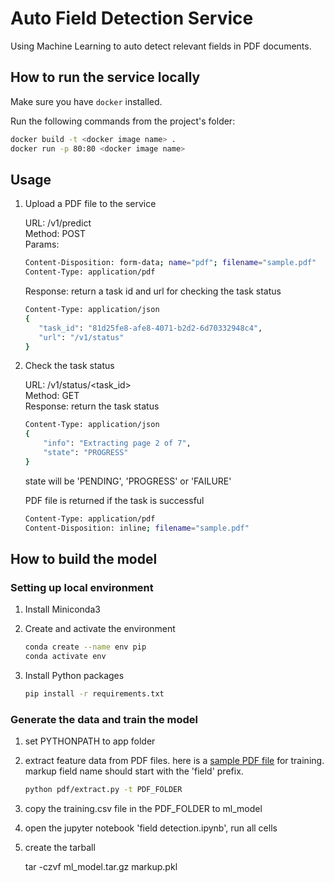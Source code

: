 # Auto Field Detection Service

Using Machine Learning to auto detect relevant fields in PDF documents.

## How to run the service locally

Make sure you have `docker` installed.

Run the following commands from the project's folder:

```bash
docker build -t <docker image name> .
docker run -p 80:80 <docker image name>
```

## Usage

1. Upload a PDF file to the service  

   URL: /v1/predict   
   Method: POST   
   Params:

   ```bash
   Content-Disposition: form-data; name="pdf"; filename="sample.pdf"  
   Content-Type: application/pdf
   ```

   Response: return a task id and url for checking the task status

   ```bash
   Content-Type: application/json
   {  
      "task_id": "81d25fe8-afe8-4071-b2d2-6d70332948c4",  
      "url": "/v1/status"  
   }  
   ```
   
1. Check the task status   

   URL: /v1/status/<task_id>   
   Method: GET   
   Response: return the task status
   
   ```bash
   Content-Type: application/json
   {  
       "info": "Extracting page 2 of 7",  
       "state": "PROGRESS"  
   }  
   ```

   state will be 'PENDING', 'PROGRESS' or 'FAILURE'
   
   PDF file is returned if the task is successful
   
   ```bash
   Content-Type: application/pdf  
   Content-Disposition: inline; filename="sample.pdf"  
   ```

## How to build the model

### Setting up local environment

1. Install Miniconda3
   
1. Create and activate the environment 

   ```bash
   conda create --name env pip
   conda activate env
   ```

1. Install Python packages

   ```bash
   pip install -r requirements.txt
   ```

### Generate the data and train the model

1. set PYTHONPATH to app folder

1. extract feature data from PDF files. here is a [sample PDF file](app/tests/data/train.pdf) for training. markup field name should start with the 'field' prefix.

   ```bash
   python pdf/extract.py -t PDF_FOLDER
   ```
   
1. copy the training.csv file in the PDF_FOLDER to ml_model

1. open the jupyter notebook 'field detection.ipynb', run all cells

1. create the tarball

   tar -czvf ml_model.tar.gz markup.pkl